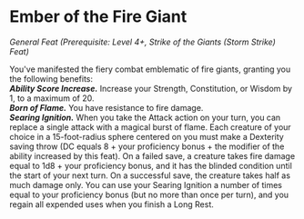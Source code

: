 # Ember of the Fire Giant
*General Feat (Prerequisite: Level 4+, Strike of the Giants (Storm Strike) Feat)*

You've manifested the fiery combat emblematic of fire giants, granting you the following benefits:  
***Ability Score Increase.*** Increase your Strength, Constitution, or Wisdom by 1, to a maximum of 20.  
***Born of Flame.*** You have resistance to fire damage.  
***Searing Ignition.*** When you take the Attack action on your turn, you can replace a single attack with a magical burst of flame. Each creature of your choice in a 15-foot-radius sphere centered on you must make a Dexterity saving throw (DC equals 8 + your proficiency bonus + the modifier of the ability increased by this feat). On a failed save, a creature takes fire damage equal to 1d8 + your proficiency bonus, and it has the blinded condition until the start of your next turn. On a successful save, the creature takes half as much damage only. You can use your Searing Ignition a number of times equal to your proficiency bonus (but no more than once per turn), and you regain all expended uses when you finish a Long Rest.